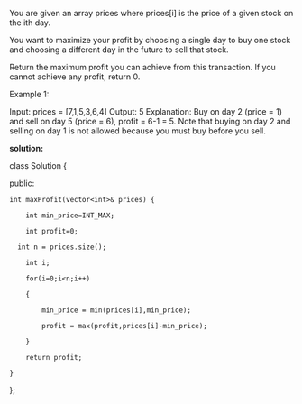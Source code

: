 You are given an array prices where prices[i] is the price of a given stock on the ith day.

You want to maximize your profit by choosing a single day to buy one stock and choosing a different day in the future to sell that stock.

Return the maximum profit you can achieve from this transaction. If you cannot achieve any profit, return 0.

 

Example 1:

Input: prices = [7,1,5,3,6,4]
Output: 5
Explanation: Buy on day 2 (price = 1) and sell on day 5 (price = 6), profit = 6-1 = 5.
Note that buying on day 2 and selling on day 1 is not allowed because you must buy before you sell.

**solution:**

class Solution {

public:

    int maxProfit(vector<int>& prices) {
    
        int min_price=INT_MAX;
        
        int profit=0;
        
      int n = prices.size();
      
        int i;
        
        for(i=0;i<n;i++)
        
        {
        
            min_price = min(prices[i],min_price);
            
            profit = max(profit,prices[i]-min_price);
            
        }
        
        return profit;
        
    }
    
};
